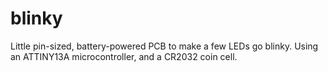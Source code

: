 # blinky
Little pin-sized, battery-powered PCB to make a few LEDs go blinky. Using an ATTINY13A microcontroller, and a CR2032 coin cell.
